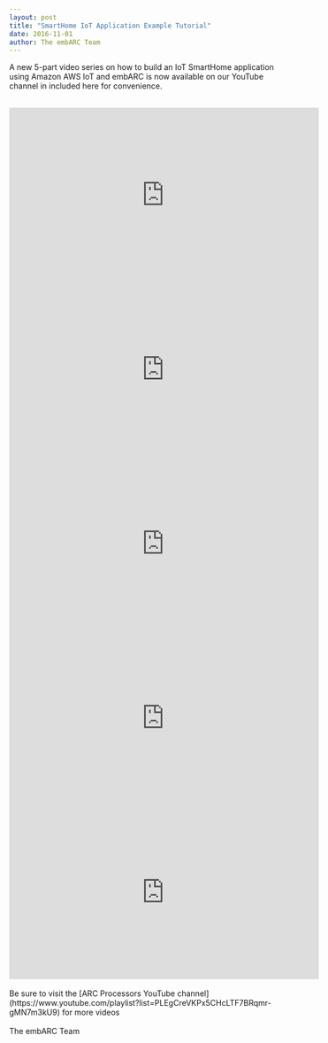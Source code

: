 ```yaml
---
layout: post
title: "SmartHome IoT Application Example Tutorial"
date: 2016-11-01
author: The embARC Team
---
```


A new 5-part video series on how to build an IoT SmartHome application using Amazon AWS IoT and embARC is now available on our YouTube channel in included here for convenience.  
<br>
<iframe width="560" height="315" src="https://www.youtube.com/embed/O4B9GkRF_NU" frameborder="0" allowfullscreen></iframe>
<br>
<iframe width="560" height="315" src="https://www.youtube.com/embed/SgDwNKnW5Fc?list=PLEgCreVKPx5CHcLTF7BRqmr-gMN7m3kU9" frameborder="0" allowfullscreen></iframe>
<br>
<iframe width="560" height="315" src="https://www.youtube.com/embed/Xu33U0MBXo8?list=PLEgCreVKPx5CHcLTF7BRqmr-gMN7m3kU9" frameborder="0" allowfullscreen></iframe>
<br>
<iframe width="560" height="315" src="https://www.youtube.com/embed/gt-ii5bj0VU?list=PLEgCreVKPx5CHcLTF7BRqmr-gMN7m3kU9" frameborder="0" allowfullscreen></iframe>
<br>
<iframe width="560" height="315" src="https://www.youtube.com/embed/LpmkDyBEp74?list=PLEgCreVKPx5CHcLTF7BRqmr-gMN7m3kU9" frameborder="0" allowfullscreen></iframe>
<br>
<br>
Be sure to visit the [ARC Processors YouTube channel](https://www.youtube.com/playlist?list=PLEgCreVKPx5CHcLTF7BRqmr-gMN7m3kU9) for more videos
<br>
<br>
The embARC Team
